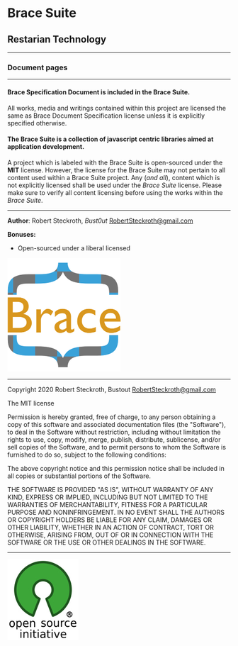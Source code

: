 # Brace Suite
## Restarian Technology

----
### Document pages
----

#### Brace Specification Document is included in the Brace Suite.

All works, media and writings contained within this project are licensed the same as Brace Document Specification license unless it is explicitly specified otherwise.

#### The Brace Suite is a collection of javascript centric libraries aimed at application development.

A project which is labeled with the Brace Suite is open-sourced under the **MIT** license. However, the license for the Brace Suite may not pertain to all content used within a Brace Suite project. Any (*and all*), content which is not explicitly licensed shall be used under the *Brace Suite* license. Please make sure to verify all content licensing before using the works within the *Brace Suite*.  

___

**Author**: Robert Steckroth, *Bust0ut* [<RobertSteckroth@gmail.com>](mailto:robertsteckroth@gmail.com)

**Bonuses:**
* Open-sourced under a liberal licensed

![Brace](https://raw.githubusercontent.com/restarian/restarian/master/brace/doc/image/brace_logo_medium.png)

---

Copyright 2020 Robert Steckroth, Bustout <RobertSteckroth@gmail.com>

The MIT license

Permission is hereby granted, free of charge, to any person obtaining a copy of this software and associated documentation files (the "Software"), to deal in the Software without restriction, including without limitation the rights to use, copy, modify, merge, publish, distribute, sublicense, and/or sell copies of the Software, and to permit persons to whom the Software is furnished to do so, subject to the following conditions:

The above copyright notice and this permission notice shall be included in all copies or substantial portions of the Software.

THE SOFTWARE IS PROVIDED "AS IS", WITHOUT WARRANTY OF ANY KIND, EXPRESS OR IMPLIED, INCLUDING BUT NOT LIMITED TO THE WARRANTIES OF MERCHANTABILITY, FITNESS FOR A PARTICULAR PURPOSE AND NONINFRINGEMENT. IN NO EVENT SHALL THE AUTHORS OR COPYRIGHT HOLDERS BE LIABLE FOR ANY CLAIM, DAMAGES OR OTHER LIABILITY, WHETHER IN AN ACTION OF CONTRACT, TORT OR OTHERWISE, ARISING FROM, OUT OF OR IN CONNECTION WITH THE SOFTWARE OR THE USE OR OTHER DEALINGS IN THE SOFTWARE.

---
![MIT](https://raw.githubusercontent.com/restarian/restarian/master/brace/doc/image/osi_standard_logo_small.jpg)
